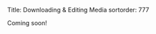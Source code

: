 Title: Downloading & Editing Media
sortorder: 777

Coming soon!

<!-- In this section I'll cover some convenient methods for downloading and manipulating various media formats. This is by no means exhaustive, but should cover many scenarios. -->
<!--  -->
<!-- ## Images -->
<!--  -->
<!-- ### Downloading Images -->
<!--  -->
<!-- ### Manipulating Images with ImageMagick -->
<!--  -->
<!-- ### Manipulating Images with Pillow -->
<!--  -->
<!-- ## Video -->
<!--  -->
<!-- ### Downloading Videos with Youtube-dl -->
<!--  -->
<!-- ### Manipulating Videos with FFMPEG -->
<!--  -->
<!-- ### Manipulating Videos with MoviePy -->
<!--  -->
<!-- ## Audio -->



